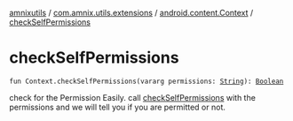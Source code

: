 [amnixutils](../../index.md) / [com.amnix.utils.extensions](../index.md) / [android.content.Context](index.md) / [checkSelfPermissions](./check-self-permissions.md)

# checkSelfPermissions

`fun Context.checkSelfPermissions(vararg permissions: `[`String`](https://kotlinlang.org/api/latest/jvm/stdlib/kotlin/-string/index.html)`): `[`Boolean`](https://kotlinlang.org/api/latest/jvm/stdlib/kotlin/-boolean/index.html)

check for the Permission Easily. call [checkSelfPermissions](./check-self-permissions.md) with the permissions and we will tell you if you are permitted or not.

